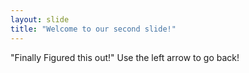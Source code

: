 ```yaml
---
layout: slide
title: "Welcome to our second slide!"
---
```

"Finally Figured this out!"
Use the left arrow to go back!
